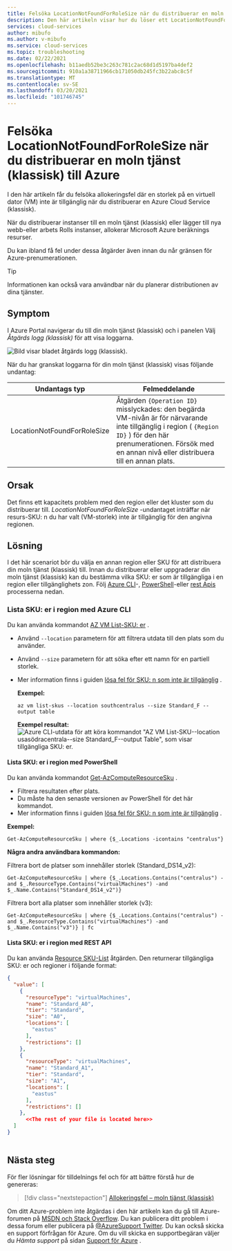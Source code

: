 ```yaml
---
title: Felsöka LocationNotFoundForRoleSize när du distribuerar en moln tjänst (klassisk) till Azure | Microsoft Docs
description: Den här artikeln visar hur du löser ett LocationNotFoundForRoleSize-undantag när du distribuerar en moln tjänst (klassisk) till Azure.
services: cloud-services
author: mibufo
ms.author: v-mibufo
ms.service: cloud-services
ms.topic: troubleshooting
ms.date: 02/22/2021
ms.openlocfilehash: b11aedb52be3c263c781c2ac68d1d5197ba4def2
ms.sourcegitcommit: 910a1a38711966cb171050db245fc3b22abc8c5f
ms.translationtype: MT
ms.contentlocale: sv-SE
ms.lasthandoff: 03/20/2021
ms.locfileid: "101746745"
---
```

# <a name="troubleshoot-locationnotfoundforrolesize-when-deploying-a-cloud-service-classic-to-azure"></a>Felsöka LocationNotFoundForRoleSize när du distribuerar en moln tjänst (klassisk) till Azure

I den här artikeln får du felsöka allokeringsfel där en storlek på en virtuell dator (VM) inte är tillgänglig när du distribuerar en Azure Cloud Service (klassisk).

När du distribuerar instanser till en moln tjänst (klassisk) eller lägger till nya webb-eller arbets Rolls instanser, allokerar Microsoft Azure beräknings resurser.

Du kan ibland få fel under dessa åtgärder även innan du når gränsen för Azure-prenumerationen.

> [!TIP]
> Informationen kan också vara användbar när du planerar distributionen av dina tjänster.

## <a name="symptom"></a>Symptom

I Azure Portal navigerar du till din moln tjänst (klassisk) och i panelen Välj *Åtgärds logg (klassisk)* för att visa loggarna.

![Bild visar bladet åtgärds logg (klassisk).](./media/cloud-services-troubleshoot-location-not-found-for-role-size/cloud-services-troubleshoot-allocation-logs.png)

När du har granskat loggarna för din moln tjänst (klassisk) visas följande undantag:

|Undantags typ  |Felmeddelande  |
|---------|---------|
|LocationNotFoundForRoleSize     |Åtgärden `{Operation ID}` misslyckades: den begärda VM-nivån är för närvarande inte tillgänglig i region ( `{Region ID}` ) för den här prenumerationen. Försök med en annan nivå eller distribuera till en annan plats.|

## <a name="cause"></a>Orsak

Det finns ett kapacitets problem med den region eller det kluster som du distribuerar till. *LocationNotFoundForRoleSize* -undantaget inträffar när resurs-SKU: n du har valt (VM-storlek) inte är tillgänglig för den angivna regionen.

## <a name="solution"></a>Lösning

I det här scenariot bör du välja en annan region eller SKU för att distribuera din moln tjänst (klassisk) till. Innan du distribuerar eller uppgraderar din moln tjänst (klassisk) kan du bestämma vilka SKU: er som är tillgängliga i en region eller tillgänglighets zon. Följ [Azure CLI](#list-skus-in-region-using-azure-cli)-, [PowerShell](#list-skus-in-region-using-powershell)-eller [rest Apis](#list-skus-in-region-using-rest-api) processerna nedan.

### <a name="list-skus-in-region-using-azure-cli"></a>Lista SKU: er i region med Azure CLI

Du kan använda kommandot [AZ VM List-SKU: er](https://docs.microsoft.com/cli/azure/vm.html#az_vm_list_skus) .

- Använd `--location` parametern för att filtrera utdata till den plats som du använder.
- Använd `--size` parametern för att söka efter ett namn för en partiell storlek.
- Mer information finns i guiden [lösa fel för SKU: n som inte är tillgänglig](../azure-resource-manager/templates/error-sku-not-available.md#solution-2---azure-cli) .

    **Exempel:**

    ```azurecli
    az vm list-skus --location southcentralus --size Standard_F --output table
    ```

    **Exempel resultat:** ![ Azure CLI-utdata för att köra kommandot "AZ VM List-SKU--location usasödracentrala--size Standard_F--output Table", som visar tillgängliga SKU: er.](./media/cloud-services-troubleshoot-constrained-allocation-failed/cloud-services-troubleshoot-constrained-allocation-failed-1.png)

#### <a name="list-skus-in-region-using-powershell"></a>Lista SKU: er i region med PowerShell

Du kan använda kommandot [Get-AzComputeResourceSku](https://docs.microsoft.com/powershell/module/az.compute/get-azcomputeresourcesku) .

- Filtrera resultaten efter plats.
- Du måste ha den senaste versionen av PowerShell för det här kommandot.
- Mer information finns i guiden [lösa fel för SKU: n som inte är tillgänglig](../azure-resource-manager/templates/error-sku-not-available.md#solution-1---powershell) .

**Exempel:**

```azurepowershell
Get-AzComputeResourceSku | where {$_.Locations -icontains "centralus"}
```

**Några andra användbara kommandon:**

Filtrera bort de platser som innehåller storlek (Standard_DS14_v2):

```azurepowershell
Get-AzComputeResourceSku | where {$_.Locations.Contains("centralus") -and $_.ResourceType.Contains("virtualMachines") -and $_.Name.Contains("Standard_DS14_v2")}
```

Filtrera bort alla platser som innehåller storlek (v3):

```azurepowershell
Get-AzComputeResourceSku | where {$_.Locations.Contains("centralus") -and $_.ResourceType.Contains("virtualMachines") -and $_.Name.Contains("v3")} | fc
```

#### <a name="list-skus-in-region-using-rest-api"></a>Lista SKU: er i region med REST API

Du kan använda [Resource SKU-List](https://docs.microsoft.com/rest/api/compute/resourceskus/list) åtgärden. Den returnerar tillgängliga SKU: er och regioner i följande format:

```json
{
  "value": [
    {
      "resourceType": "virtualMachines",
      "name": "Standard_A0",
      "tier": "Standard",
      "size": "A0",
      "locations": [
        "eastus"
      ],
      "restrictions": []
    },
    {
      "resourceType": "virtualMachines",
      "name": "Standard_A1",
      "tier": "Standard",
      "size": "A1",
      "locations": [
        "eastus"
      ],
      "restrictions": []
    },
      <<The rest of your file is located here>>
  ]
}
    
```

## <a name="next-steps"></a>Nästa steg

För fler lösningar för tilldelnings fel och för att bättre förstå hur de genereras:

> [!div class="nextstepaction"]
> [Allokeringsfel – moln tjänst (klassisk)](cloud-services-allocation-failures.md)

Om ditt Azure-problem inte åtgärdas i den här artikeln kan du gå till Azure-forumen på [MSDN och Stack Overflow](https://azure.microsoft.com/support/forums/). Du kan publicera ditt problem i dessa forum eller publicera på [ @AzureSupport Twitter](https://twitter.com/AzureSupport). Du kan också skicka en support förfrågan för Azure. Om du vill skicka en supportbegäran väljer du *Hämta support* på sidan [Support för Azure](https://azure.microsoft.com/support/options/) .
